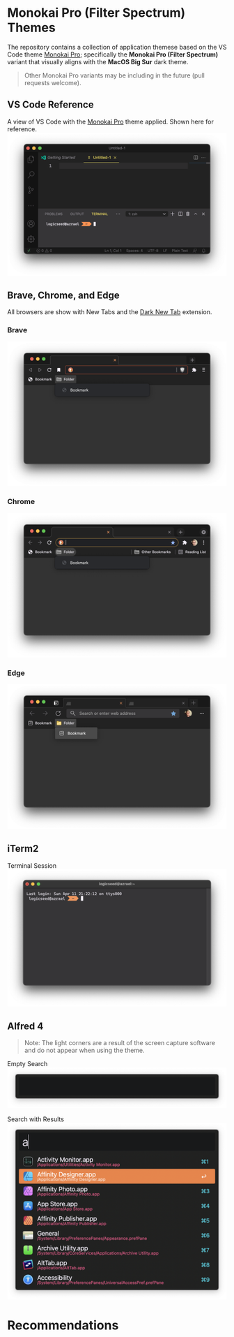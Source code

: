 Monokai Pro (Filter Spectrum) Themes
====================================

The repository contains a collection of application themese based on the VS Code theme [Monokai Pro](https://monokai.pro/); specifically the **Monokai Pro (Filter Spectrum)** variant that visually aligns with the **MacOS Big Sur** dark theme.

> Other Monokai Pro variants may be including in the future (pull requests welcome).

## VS Code Reference

A view of VS Code with the [Monokai Pro](https://monokai.pro/) theme applied. Shown here for reference.
![Screen capture of a VS Code window](.assets/code.png)

## Brave, Chrome, and Edge

All browsers are show with New Tabs and the [Dark New Tab](https://chrome.google.com/webstore/detail/dark-new-tab/mnjmegebbljjhpljjfjmkhgmokpmdbpo) extension.

### Brave
![Screen capture of a Brave window](.assets/brave.png)

### Chrome
![Screen capture of a Brave window](.assets/chrome.png)

### Edge
![Screen capture of a Brave window](.assets/edge.png)

## iTerm2

Terminal Session
![Screen capture of an iTerm2 window](.assets/iterm2.png)

## Alfred 4

> Note: The light corners are a result of the screen capture software and do not appear when using the theme.

Empty Search
![Screen capture of an empty Alfred 4 search](.assets/alfred-empty.png)

Search with Results
![Screen capture of an full Alfred 4 search](.assets/alfred-full.png)

# Recommendations

